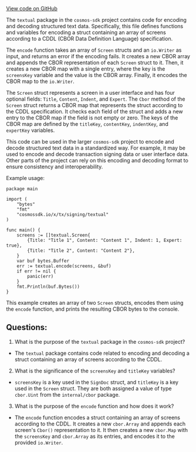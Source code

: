[View code on GitHub](https://github.com/cosmos/cosmos-sdk/blob/main/x/tx/signing/textual/encode.go)

The `textual` package in the `cosmos-sdk` project contains code for encoding and decoding structured text data. Specifically, this file defines functions and variables for encoding a struct containing an array of screens according to a CDDL (CBOR Data Definition Language) specification. 

The `encode` function takes an array of `Screen` structs and an `io.Writer` as input, and returns an error if the encoding fails. It creates a new CBOR array and appends the CBOR representation of each `Screen` struct to it. Then, it creates a new CBOR map with a single entry, where the key is the `screensKey` variable and the value is the CBOR array. Finally, it encodes the CBOR map to the `io.Writer`.

The `Screen` struct represents a screen in a user interface and has four optional fields: `Title`, `Content`, `Indent`, and `Expert`. The `Cbor` method of the `Screen` struct returns a CBOR map that represents the struct according to the CDDL specification. It checks each field of the struct and adds a new entry to the CBOR map if the field is not empty or zero. The keys of the CBOR map are defined by the `titleKey`, `contentKey`, `indentKey`, and `expertKey` variables.

This code can be used in the larger `cosmos-sdk` project to encode and decode structured text data in a standardized way. For example, it may be used to encode and decode transaction signing data or user interface data. Other parts of the project can rely on this encoding and decoding format to ensure consistency and interoperability. 

Example usage:

```
package main

import (
	"bytes"
	"fmt"
	"cosmossdk.io/x/tx/signing/textual"
)

func main() {
	screens := []textual.Screen{
		{Title: "Title 1", Content: "Content 1", Indent: 1, Expert: true},
		{Title: "Title 2", Content: "Content 2"},
	}
	var buf bytes.Buffer
	err := textual.encode(screens, &buf)
	if err != nil {
		panic(err)
	}
	fmt.Println(buf.Bytes())
}
```

This example creates an array of two `Screen` structs, encodes them using the `encode` function, and prints the resulting CBOR bytes to the console.
## Questions: 
 1. What is the purpose of the `textual` package in the `cosmos-sdk` project?
- The `textual` package contains code related to encoding and decoding a struct containing an array of screens according to the CDDL.

2. What is the significance of the `screensKey` and `titleKey` variables?
- `screensKey` is a key used in the `SignDoc` struct, and `titleKey` is a key used in the `Screen` struct. They are both assigned a value of type `cbor.Uint` from the `internal/cbor` package.
 
3. What is the purpose of the `encode` function and how does it work?
- The `encode` function encodes a struct containing an array of screens according to the CDDL. It creates a new `cbor.Array` and appends each screen's `Cbor()` representation to it. It then creates a new `cbor.Map` with the `screensKey` and `cbor.Array` as its entries, and encodes it to the provided `io.Writer`.